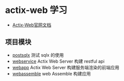 # actix-web 学习

- [Actix-Web官网文档](https://actix.rs/docs/actix-web/)

## 项目模块

- [postsqlx](./postsqlx/README.md) 测试 sqlx 的使用
- [webservice](./webservice/README.md) Actix Web Server 构建 restful api
- [webapp](./webapp/README.md) Actix Web Server 构建服务端渲染的前端应用
- [webassemble](./webwasm/Docs.md) web Assemble 构建应用

